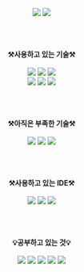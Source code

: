<p align="center" display="inline-block">
    <img src="https://github-readme-stats.vercel.app/api?username=davemins&show_icons=true&include_all_commits=true&line_height=33&count_private=true&theme=graywhite"/>
    <img src="https://github-readme-stats.vercel.app/api/top-langs?username=davemins&langs_count=4&count_private=true&theme=graywhite"/>
</p><br><br>


<p align="center" display="inline-block">
    <Strong>⚒️사용하고 있는 기술⚒️</Strong><br><br>
    <img src="https://img.shields.io/badge/-Python-grey?style=for-the-badge&logo=Python">
    <img src="https://img.shields.io/badge/-Django-grey?style=for-the-badge&logo=Django">
    <img src="https://img.shields.io/badge/-MySQL-grey?style=for-the-badge&logo=mysql">
    <br>
    <img src="https://img.shields.io/badge/-Git-grey?style=for-the-badge&logo=git">
    <img src="https://img.shields.io/badge/-GitHub-grey?style=for-the-badge&logo=github">
    <img src="https://img.shields.io/badge/-notion-grey?style=for-the-badge&logo=notion">
</p><br><br>

<p align="center" display="inline-block">
    <Strong>⚒️아직은 부족한 기술⚒️</Strong><br><br>
    <img src="https://img.shields.io/badge/-HTML5-grey?style=for-the-badge&logo=html5"> 
    <img src="https://img.shields.io/badge/-CSS3-grey?style=for-the-badge&logo=css3"> 
    <img src="https://img.shields.io/badge/-JavaScript-grey?style=for-the-badge&logo=javascript">
</p><br><br>

<p align="center" display="inline-block">
    <Strong>⚒️사용하고 있는 IDE⚒️</Strong><br><br>
    <img src="https://img.shields.io/badge/-VSCode-grey?style=for-the-badge&logo=VSCode">
    <img src="https://img.shields.io/badge/-intellij-grey?style=for-the-badge&logo=intellij">
    <img src="https://img.shields.io/badge/-PyCharm-grey?style=for-the-badge&logo=PyCharm">
</p><br><br>

<p align="center" display="inline-block">
    <Strong>💡공부하고 있는 것💡</Strong><br><br>
    <img src="https://img.shields.io/badge/-JAVA-grey?style=for-the-badge&logo=JAVA">
    <img src="https://img.shields.io/badge/-Spring-grey?style=for-the-badge&logo=Spring">
    <img src="https://img.shields.io/badge/-SpringBoot-grey?style=for-the-badge&logo=SpringBoot">
    <img src="https://img.shields.io/badge/-Linux-grey?style=for-the-badge&logo=Linux">
    <img src="https://img.shields.io/badge/-Ubuntu-grey?style=for-the-badge&logo=Ubuntu">
</p><br><br>

